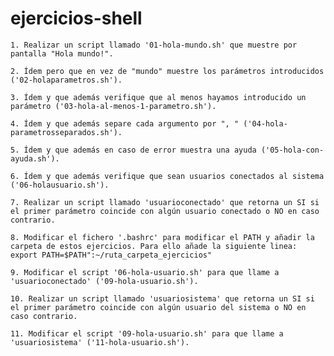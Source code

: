 # ejercicios-shell
    1. Realizar un script llamado '01-hola-mundo.sh' que muestre por pantalla "Hola mundo!".

    2. Ídem pero que en vez de "mundo" muestre los parámetros introducidos ('02-holaparametros.sh').

    3. Ídem y que además verifique que al menos hayamos introducido un parámetro ('03-hola-al-menos-1-parametro.sh').

    4. Ídem y que además separe cada argumento por ", " ('04-hola-parametrosseparados.sh').

    5. Ídem y que además en caso de error muestra una ayuda ('05-hola-con-ayuda.sh').

    6. Ídem y que además verifique que sean usuarios conectados al sistema ('06-holausuario.sh').

    7. Realizar un script llamado 'usuarioconectado' que retorna un SI si el primer parámetro coincide con algún usuario conectado o NO en caso contrario.

    8. Modificar el fichero '.bashrc' para modificar el PATH y añadir la carpeta de estos ejercicios. Para ello añade la siguiente linea: export PATH=$PATH":~/ruta_carpeta_ejercicios"

    9. Modificar el script '06-hola-usuario.sh' para que llame a 'usuarioconectado' ('09-hola-usuario.sh').

    10. Realizar un script llamado 'usuariosistema' que retorna un SI si el primer parámetro coincide con algún usuario del sistema o NO en caso contrario.

    11. Modificar el script '09-hola-usuario.sh' para que llame a 'usuariosistema' ('11-hola-usuario.sh').
